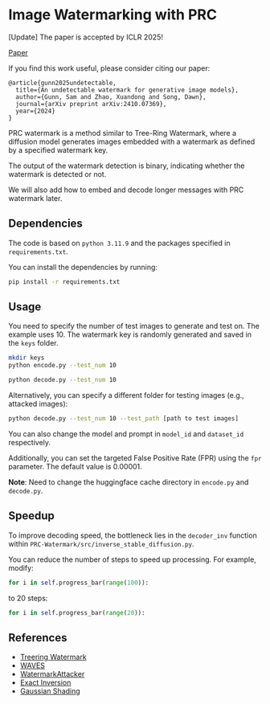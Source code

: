 # Image Watermarking with PRC

[Update] The paper is accepted by ICLR 2025!

[Paper](https://arxiv.org/pdf/2410.07369)

If you find this work useful, please consider citing our paper:
```
@article{gunn2025undetectable,
  title={An undetectable watermark for generative image models},
  author={Gunn, Sam and Zhao, Xuandong and Song, Dawn},
  journal={arXiv preprint arXiv:2410.07369},
  year={2024}
}
```

PRC watermark is a method similar to Tree-Ring Watermark, where a diffusion model generates images embedded with a watermark as defined by a specified watermark key.

The output of the watermark detection is binary, indicating whether the watermark is detected or not.

We will also add how to embed and decode longer messages with PRC watermark later.

## Dependencies

The code is based on `python 3.11.9` and the packages specified in `requirements.txt`.

You can install the dependencies by running:
```bash
pip install -r requirements.txt
```

## Usage

You need to specify the number of test images to generate and test on. The example uses 10. The watermark key is randomly generated and saved in the `keys` folder.

```bash
mkdir keys
python encode.py --test_num 10
```
```bash
python decode.py --test_num 10
```
Alternatively, you can specify a different folder for testing images (e.g., attacked images):
```bash
python decode.py --test_num 10 --test_path [path to test images]
```

You can also change the model and prompt in `model_id` and `dataset_id` respectively.

Additionally, you can set the targeted False Positive Rate (FPR) using the `fpr` parameter. The default value is 0.00001.

**Note**: Need to change the huggingface cache directory in `encode.py` and `decode.py`.

## Speedup

To improve decoding speed, the bottleneck lies in the `decoder_inv` function within `PRC-Watermark/src/inverse_stable_diffusion.py`.

You can reduce the number of steps to speed up processing. For example, modify:

```python
for i in self.progress_bar(range(100)):
```
to 20 steps:
```python
for i in self.progress_bar(range(20)):
```

## References

- [Treering Watermark](https://github.com/YuxinWenRick/tree-ring-watermark)
- [WAVES](https://github.com/umd-huang-lab/WAVES)
- [WatermarkAttacker](https://github.com/XuandongZhao/WatermarkAttacker)
- [Exact Inversion](https://github.com/smhongok/inv-dpm)
- [Gaussian Shading](https://github.com/bsmhmmlf/Gaussian-Shading)

